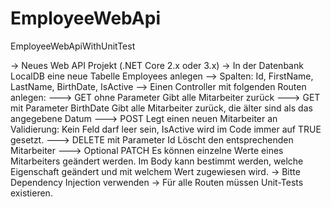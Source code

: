 # EmployeeWebApi
EmployeeWebApiWithUnitTest

-> Neues Web API Projekt (.NET Core 2.x oder 3.x) 
-> In der Datenbank LocalDB eine neue Tabelle Employees anlegen 
  --> Spalten: Id, FirstName, LastName, BirthDate, IsActive 
  --> Einen Controller mit folgenden Routen anlegen: 
  ---> GET ohne Parameter 
       Gibt alle Mitarbeiter zurück 
  ---> GET mit Parameter BirthDate
       Gibt alle Mitarbeiter zurück, die älter sind als das angegebene Datum 
  ---> POST 
       Legt einen neuen Mitarbeiter an 
       Validierung: Kein Feld darf leer sein, IsActive wird im Code immer auf TRUE gesetzt. 
  ---> DELETE mit Parameter Id 
       Löscht den entsprechenden Mitarbeiter 
  ---> Optional PATCH 
       Es können einzelne Werte eines Mitarbeiters geändert werden. Im Body kann bestimmt 
       werden, welche Eigenschaft geändert und mit welchem Wert zugewiesen wird. 
-> Bitte Dependency Injection verwenden 
-> Für alle Routen müssen Unit-Tests existieren. 
